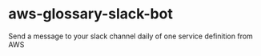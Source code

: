 # aws-glossary-slack-bot
Send a message to your slack channel daily of one service definition from AWS

